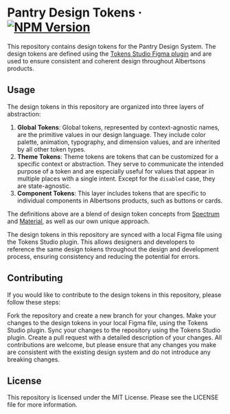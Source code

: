 # Pantry Design Tokens  &middot; [![NPM Version](https://img.shields.io/npm/v/pantry-design-tokens.svg)](https://www.npmjs.com/package/pantry-design-tokens)
This repository contains design tokens for the Pantry Design System. The design tokens are defined using the [Tokens Studio Figma plugin](https://www.figma.com/community/plugin/843461159747178978/Tokens-Studio-for-Figma-(Figma-Tokens)) and are used to ensure consistent and coherent design throughout Albertsons products.

## Usage
The design tokens in this repository are organized into three layers of abstraction:

1. **Global Tokens**: Global tokens, represented by context-agnostic names, are the primitive values in our design language. They include color palette, animation, typography, and dimension values, and are inherited by all other token types.
2. **Theme Tokens**: Theme tokens are tokens that can be customized for a specific context or abstraction. They serve to communicate the intended purpose of a token and are especially useful for values that appear in multiple places with a single intent. Except for the `disabled` case, they are state-agnostic.
3. **Component Tokens**: This layer includes tokens that are specific to individual components in Albertsons products, such as buttons or cards.

The definitions above are a blend of design token concepts from [Spectrum](https://spectrum.adobe.com/page/design-tokens/) and [Material](https://m3.material.io/foundations/design-tokens/how-to-read-tokens), as well as our own unique approach.

The design tokens in this repository are synced with a local Figma file using the Tokens Studio plugin. This allows designers and developers to reference the same design tokens throughout the design and development process, ensuring consistency and reducing the potential for errors.

## Contributing
If you would like to contribute to the design tokens in this repository, please follow these steps:

Fork the repository and create a new branch for your changes.
Make your changes to the design tokens in your local Figma file, using the Tokens Studio plugin.
Sync your changes to the repository using the Tokens Studio plugin.
Create a pull request with a detailed description of your changes.
All contributions are welcome, but please ensure that any changes you make are consistent with the existing design system and do not introduce any breaking changes.

## License
This repository is licensed under the MIT License. Please see the LICENSE file for more information.

